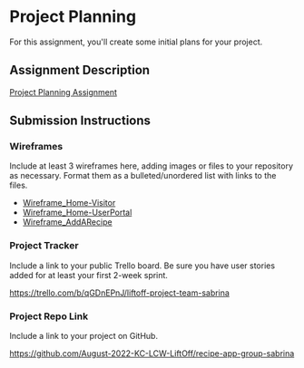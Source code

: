 # Project Planning
For this assignment, you'll create some initial plans for your project.

## Assignment Description
[Project Planning Assignment](https://education.launchcode.org/liftoff/modules/assignments/project-planning)

## Submission Instructions

### Wireframes

Include at least 3 wireframes here, adding images or files to your repository as necessary. Format them as a bulleted/unordered list with links to the files.

- [Wireframe_Home-Visitor](https://github.com/ebeckerle/liftoff-assignments/blob/master/P3-Project_Planning/Wireframe_Home-Visitor.pdf)
- [Wireframe_Home-UserPortal](https://github.com/ebeckerle/liftoff-assignments/blob/master/P3-Project_Planning/Wireframe_Home-UserPortal.pdf)
- [Wireframe_AddARecipe](https://github.com/ebeckerle/liftoff-assignments/blob/master/P3-Project_Planning/Wireframe_AddARecipe.pdf)

### Project Tracker

Include a link to your public Trello board. Be sure you have user stories added for at least your first 2-week sprint.

https://trello.com/b/qGDnEPnJ/liftoff-project-team-sabrina

### Project Repo Link

Include a link to your project on GitHub.

https://github.com/August-2022-KC-LCW-LiftOff/recipe-app-group-sabrina
